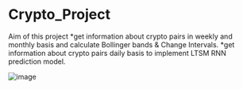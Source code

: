 # Crypto_Project

Aim of this project 
  *get information about crypto pairs in weekly and monthly basis and calculate Bollinger bands & Change Intervals.
  *get information about crypto pairs daily basis to implement LTSM RNN prediction model.

![image](https://user-images.githubusercontent.com/42588650/209485685-3cd6162a-dcd6-4f5c-aa77-d120adc0076d.png)
